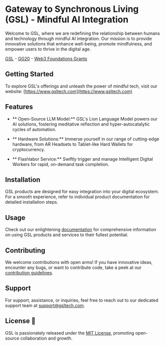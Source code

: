 # Gateway to Synchronous Living (GSL) - Mindful AI Integration

Welcome to GSL, where we are redefining the relationship between humans and technology through mindful AI integration. Our mission is to provide innovative solutions that enhance well-being, promote mindfulness, and empower users to thrive in the digital age.

[GSL](https://gsl.framer.ai) - [GG20]() - [Web3 Foundations Grants]()

## Getting Started 

To explore GSL's offerings and unleash the power of mindful tech, visit our website: [https://www.gsltech.com](https://www.gsltech.com)

## Features 

- ** Open-Source LLM Model:** GSL's Lion Language Model powers our AI solutions, fostering meditative reflection and hyper-autocatalytic cycles of automation.
  
- ** Hardware Solutions:** Immerse yourself in our range of cutting-edge hardware, from AR Headsets to Tablet-like Hard Wallets for cryptocurrency.

- ** Flashlabor Service:** Swiftly trigger and manage Intelligent Digital Workers for rapid, on-demand task completion.

## Installation

GSL products are designed for easy integration into your digital ecosystem. For a smooth experience, refer to individual product documentation for detailed installation steps.

## Usage

Check out our enlightening [documentation](https://docs.gsltech.com) for comprehensive information on using GSL products and services to their fullest potential.

## Contributing

We welcome contributions with open arms! If you have innovative ideas, encounter any bugs, or want to contribute code, take a peek at our [contribution guidelines](CONTRIBUTING.md).

## Support

For support, assistance, or inquiries, feel free to reach out to our dedicated support team at support@gsltech.com.

## License 📄

GSL is passionately released under the [MIT License](LICENSE.md), promoting open-source collaboration and growth.
